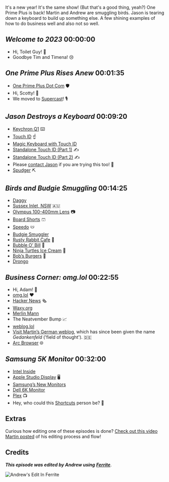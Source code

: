 It's a new year! It's the same show! (But that's a good thing, yeah?) One Prime Plus is back! Martin and Andrew are smuggling birds. Jason is tearing down a keyboard to build up something else. A few shining examples of how to do business well and also not so well.

## *Welcome to 2023* 00:00:00

- Hi, Toilet Guy! 🚽
- Goodbye Tim and Timena! 😢

## *One Prime Plus Rises Anew* 00:01:35

- [One Prime Plus Dot Com](https://oneprimeplus.com) 🛡️
- Hi, Scotty! 👋
- We moved to [Supercast](https://supercast.com)! 🎙️

## *Jason Destroys a Keyboard* 00:09:20

- [Keychron Q1](https://www.keychron.com/products/keychron-q1?variant=39974595199065) ⌨️
- [Touch ID](https://en.wikipedia.org/wiki/Touch_ID) ☝️
- [Magic Keyboard with Touch ID](https://www.apple.com/shop/product/MK293LL/A/magic-keyboard-with-touch-id-for-mac-models-with-apple-silicon-us-english)
- [Standalone Touch ID (Part 1)](https://grepjason.sh/2022/standalone-touch-id-part-1) ✍️
- [Standalone Touch ID (Part 2)](https://grepjason.sh/2022/standalone-touch-id-part-2) ✍️
- Please [contact Jason](mailto:jason@omg.lol) if you are trying this too! 📧
- [Spudger](https://en.wikipedia.org/wiki/Spudger) ⛏️

## *Birds and Budgie Smuggling* 00:14:25

- [Daggy](https://www.wordnik.com/words/daggy)
- [Sussex Inlet, NSW](https://en.wikipedia.org/wiki/Sussex_Inlet,_New_South_Wales) 🇦🇺
- [Olympus 100-400mm Lens](https://www.getolympus.com/us/en/m-zuiko-digital-ed-100-400mm-f5-0-6-3-is.html) 📷️
- [Board Shorts](https://en.wikipedia.org/wiki/Boardshorts) 🩳
- [Speedo](https://en.wikipedia.org/wiki/Swim_briefs) 🩲
- [Budgie Smuggler](https://en.wikipedia.org/wiki/Swim_briefs)
- [Rusty Rabbit Cafe](https://therustyrabbit.com.au/products/brunch-emoji-budgy-smugglers) 🐇
- [Bubble O’ Bill](https://en.wikipedia.org/wiki/Bubble_O%27_Bill) 🍦
- [Ninja Turtles Ice Cream](https://turtlepedia.fandom.com/wiki/Blue_Bunny_Ninja_Turtle_ice_cream_pop) 🍦
- [Bob’s Burgers](https://www.fox.com/bobs-burgers/) 🍔
- [Drongo](https://www.wordnik.com/words/drongo)

## *Business Corner:  omg.lol* 00:22:55

- Hi, Adam! 👋
- [omg.lol](https://omg.lol) ❤️
- [Hacker News](https://news.ycombinator.com/) 🗞️
- [Waxy.org](https://waxy.org/)
- [Merlin Mann](http://www.merlinmann.com/)
- The Neatvember Bump 📈
- [weblog.lol](https://weblog.lol)
- [Visit Martin’s German weblog](https://gedankenfeld.net), which has since been given the name *Gedankenfeld* ('field of thought'). 🇩🇪
- [Arc Browser](https://thebrowser.company/) 🌐

## *Samsung 5K Monitor* 00:32:00

- [Intel Inside](https://logos.fandom.com/wiki/Intel_Inside)
- [Apple Studio Display](https://www.apple.com/studio-display/) 🖥️
- [Samsung’s New Monitors](https://news.samsung.com/us/samsung-electronics-unveils-new-odyssey-viewfinity-and-smart-monitor-lineups-at-ces-2023/)
- [Dell 6K Monitor](https://www.pcmag.com/news/ces-2023-first-look-dell-ultrasharp-32-6k-monitor-ips-black)
- [Plex](https://plex.tv) 📺️
- Hey, who could this [Shortcuts](https://heyscottyj.com/day-automation/) person be? 🤔



## Extras

Curious how editing one of these episodes is done? [Check out this video Martin posted](https://www.youtube.com/watch?v=eMSRXU3_Cvo) of his editing process and flow!


## Credits

**_This episode was edited by Andrew using_** [**_Ferrite_**](https://www.wooji-juice.com/products/ferrite).

![Andrew's Edit In Ferrite](https://cdn.hemisphericviews.com/Hemispheric%20Views%20Episode%20075%20Edit.png)
